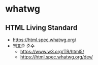 # whatwg
## HTML Living Standard
- https://html.spec.whatwg.org/
- 웹표준 준수 
    - https://www.w3.org/TR/html5/
    - https://html.spec.whatwg.org/dev/
 
